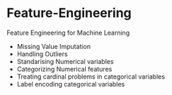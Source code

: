 # Feature-Engineering
Feature Engineering for Machine Learning
- Missing Value Imputation
- Handling Outliers
- Standarising Numerical variables
- Categorizing Numerical features
- Treating cardinal problems in categorical variables
- Label encoding categorical variables


